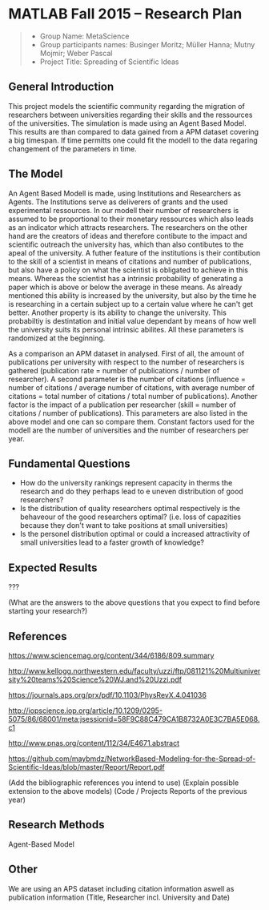 # MATLAB Fall 2015 – Research Plan


> * Group Name: MetaScience
> * Group participants names: Businger Moritz; Müller Hanna; Mutny Mojmir; Weber Pascal
> * Project Title: Spreading of Scientific Ideas

## General Introduction

This project models the scientific community regarding the migration of researchers between universities regarding their skills and the ressources of the universities. The simulation is made using an Agent Based Model. This results are than compared to data gained from a APM dataset covering a big timespan. If time permitts one could fit the modell to the data regaring changement of the parameters in time.

## The Model

An Agent Based Modell is made, using Institutions and Researchers as Agents. The Institutions serve as deliverers of grants and the used experimental ressources. In our modell their number of researchers is assumed to be proportional to their monetary ressources which also leads as an indicator which attracts researchers. The researchers on the other hand are the creators of ideas and therefore contibute to the impact and scientific outreach the university has, which than also contibutes to the apeal of the university. A futher feature of the institutions is their contibution to the skill of a scientist in means of citations and number of publications, but also have a policy on what the scientist is obligated to achieve in this means. Whereas the scientist has a intrinsic probability of generating a paper which is above or below the average in these means. As already mentioned this ability is increased by the university, but also by the time he is researching in a certain subject up to a certain value where he can't get better. Another property is its ability to change the university. This probabiltiy is destintation and initial value dependant by means of how well the university suits its personal intrinsic abilites. All these parameters is randomized at the beginning. 

As a comparison an APM dataset in analysed. First of all, the amount of publications per university with respect to the number of researchers is gathered (publication rate = number of publications / number of researcher). A second parameter is the number of citations (influence = number of citations / average number of citations, with average number of citations = total number of citations / total number of publications). Another factor is the impact of a publication per researcher (skill = number of citations / number of publications). This parameters are also listed in the above model and one can so compare them. Constant factors used for the modell are the number of universities and the number of researchers per year.

## Fundamental Questions

- How do the university rankings represent capacity in therms the research and do they perhaps lead to e uneven distribution of good researchers?
- Is the distribution of quality researchers optimal respectively is the behaveour of the good researchers optimal? (i.e. loss of capazities because they don't want to take positions at small universities)
- Is the personel distribution optimal or could a increased attractivity of small universities lead to a faster growth of knowledge?

## Expected Results

???

(What are the answers to the above questions that you expect to find before starting your research?)


## References 



https://www.sciencemag.org/content/344/6186/809.summary

http://www.kellogg.northwestern.edu/faculty/uzzi/ftp/081121%20Multiuniversity%20teams%20Science%20WJ.and%20Uzzi.pdf

https://journals.aps.org/prx/pdf/10.1103/PhysRevX.4.041036

http://iopscience.iop.org/article/10.1209/0295-5075/86/68001/meta;jsessionid=58F9C88C479CA1B8732A0E3C7BA5E068.c1

http://www.pnas.org/content/112/34/E4671.abstract

https://github.com/maybmdz/NetworkBased-Modeling-for-the-Spread-of-Scientific-Ideas/blob/master/Report/Report.pdf


(Add the bibliographic references you intend to use)
(Explain possible extension to the above models)
(Code / Projects Reports of the previous year)


## Research Methods

Agent-Based Model

## Other

We are using an APS dataset including citation information aswell as publication information (Title, Researcher incl. University and Date)
